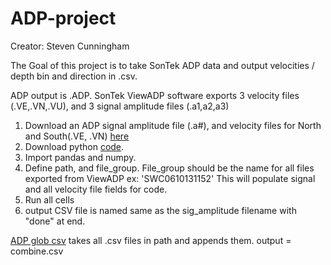 # ADP-project
Creator: Steven Cunningham 

The Goal of this project is to take SonTek ADP data and output velocities / depth bin and direction in .csv.

ADP output is .ADP. SonTek ViewADP software exports 3 velocity files (.VE,.VN,.VU), and 3 signal amplitude files (.a1,a2,a3)

1. Download an ADP signal amplitude file (.a#), and velocity files for North and South(.VE, .VN) [here](https://github.com/mlmldata2017/ADP-project/tree/master/Code%20test)
1. Download python [code](https://github.com/mlmldata2017/ADP-project/blob/master/ADP%20signal%20amplitude%2C%20velocity%2C%20and%20direction.ipynb).
1. Import pandas and numpy.
1. Define path, and file_group. File_group should be the name for all files exported from ViewADP ex: 'SWC0610131152' This will populate signal and all velocity file fields for code. 
1. Run all cells
1. output CSV file is named same as the sig_amplitude filename with "done" at end.

[ADP glob csv](https://github.com/mlmldata2017/ADP-project/blob/master/ADP%20glob%20csv.ipynb) takes all .csv files in path and appends them. output = combine.csv

